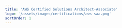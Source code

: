 ```yaml
---
title: 'AWS Certified Solutions Architect-Associate'
logo: '/assets/images/certifications/aws-saa.png'
sortOrder: 1
---
```

